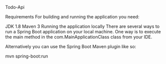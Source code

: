 Todo-Api

Requirements
For building and running the application you need:

JDK 1.8
Maven 3
Running the application locally
There are several ways to run a Spring Boot application on your local machine. One way is to execute the main method in the com.MainApplicationClass class from your IDE.

Alternatively you can use the Spring Boot Maven plugin like so:

mvn spring-boot:run
